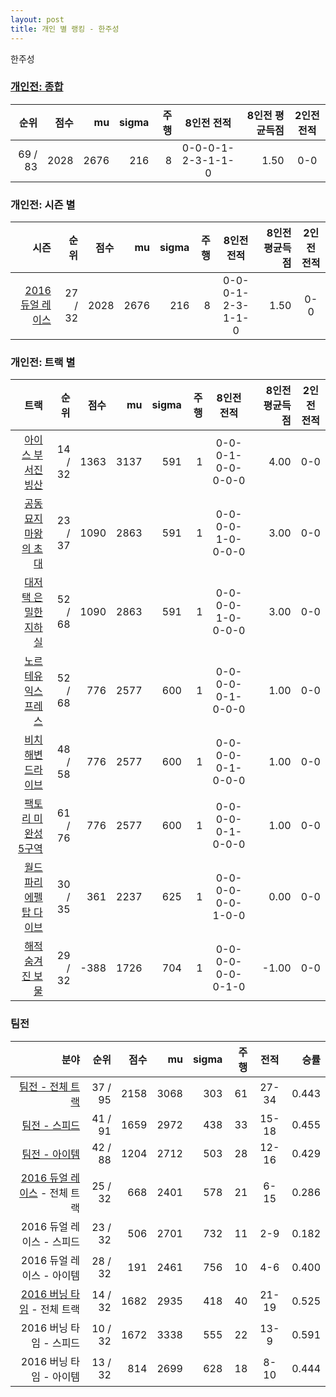 ```yaml
---
layout: post
title: 개인 별 랭킹 - 한주성
---
```


한주성

### [개인전: 종합](../singles-full)

| 순위 | 점수 | mu | sigma | 주행 | 8인전 전적 | 8인전 평균득점 | 2인전 전적 |
|---:|---:|---:|---:|---:|:---:|---:|:---:|
| 69 / 83 | 2028 | 2676 | 216 | 8 | 0-0-0-1-2-3-1-1-0 | 1.50 | 0-0 |

### 개인전: 시즌 별

| 시즌 | 순위 | 점수 | mu | sigma | 주행 | 8인전 전적 | 8인전 평균득점 | 2인전 전적 |
|---:|---:|---:|---:|---:|---:|:---:|---:|:---:|
| [2016 듀얼 레이스](../singles-s2016_1) | 27 / 32 | 2028 | 2676 | 216 | 8 |  0-0-0-1-2-3-1-1-0 | 1.50 | 0-0 |

### 개인전: 트랙 별

| 트랙 | 순위 | 점수 | mu | sigma | 주행 | 8인전 전적 | 8인전 평균득점 | 2인전 전적 |
|---:|---:|---:|---:|---:|---:|:---:|---:|:---:|
| [아이스 부서진 빙산](../boobing) | 14 / 32 | 1363 | 3137 | 591 | 1 | 0-0-0-1-0-0-0-0-0 | 4.00 | 0-0 |
| [공동묘지 마왕의 초대](../mawang) | 23 / 37 | 1090 | 2863 | 591 | 1 | 0-0-0-0-1-0-0-0-0 | 3.00 | 0-0 |
| [대저택 은밀한 지하실](../jeotaek) | 52 / 68 | 1090 | 2863 | 591 | 1 | 0-0-0-0-1-0-0-0-0 | 3.00 | 0-0 |
| [노르테유 익스프레스](../noex) | 52 / 68 | 776 | 2577 | 600 | 1 | 0-0-0-0-0-1-0-0-0 | 1.00 | 0-0 |
| [비치 해변 드라이브](../haebyun) | 48 / 58 | 776 | 2577 | 600 | 1 | 0-0-0-0-0-1-0-0-0 | 1.00 | 0-0 |
| [팩토리 미완성 5구역](../district5) | 61 / 76 | 776 | 2577 | 600 | 1 | 0-0-0-0-0-1-0-0-0 | 1.00 | 0-0 |
| [월드 파리 에펠탑 다이브](../eifel) | 30 / 35 | 361 | 2237 | 625 | 1 | 0-0-0-0-0-0-1-0-0 | 0.00 | 0-0 |
| [해적 숨겨진 보물](../haesumbo) | 29 / 32 | -388 | 1726 | 704 | 1 | 0-0-0-0-0-0-0-1-0 | -1.00 | 0-0 |

### 팀전

| 분야 | 순위 | 점수 | mu | sigma | 주행 | 전적 | 승률 |
|---:|---:|---:|---:|---:|---:|:---:|---:|
| [팀전 - 전체 트랙](../team-full) | 37 / 95 | 2158 | 3068 | 303 | 61 | 27-34 | 0.443 |
| [팀전 - 스피드](../team-speed) | 41 / 91 | 1659 | 2972 | 438 | 33 | 15-18 | 0.455 |
| [팀전 - 아이템](../team-item) | 42 / 88 | 1204 | 2712 | 503 | 28 | 12-16 | 0.429 |
| [2016 듀얼 레이스](../teams-t2016_2) - 전체 트랙 | 25 / 32 | 668 | 2401 | 578 | 21 | 6-15 | 0.286 |
| 2016 듀얼 레이스 - 스피드 | 23 / 32 | 506 | 2701 | 732 | 11 | 2-9 | 0.182 |
| 2016 듀얼 레이스 - 아이템 | 28 / 32 | 191 | 2461 | 756 | 10 | 4-6 | 0.400 |
| [2016 버닝 타임](../teams-t2016_1) - 전체 트랙 | 14 / 32 | 1682 | 2935 | 418 | 40 | 21-19 | 0.525 |
| 2016 버닝 타임 - 스피드 | 10 / 32 | 1672 | 3338 | 555 | 22 | 13-9 | 0.591 |
| 2016 버닝 타임 - 아이템 | 13 / 32 | 814 | 2699 | 628 | 18 | 8-10 | 0.444 |
